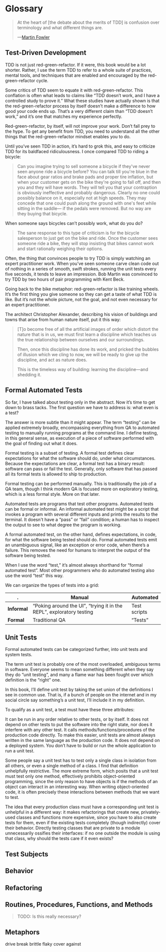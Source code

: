 # Glossary

> At the heart of [the debate about the merits of TDD] is confusion over terminology and what different things are.
>
> —[Martin Fowler][1]

[1]: foo

## Test-Driven Development

TDD is not just red-green-refactor. If it were, this book
would be a lot shorter. Rather, I use the term TDD to refer
to a whole suite of practices, mental tools, and techniques
that are enabled and encouraged by the red-green-refactor
cycle.

Some critics of TDD seem to equate it with
red-green-refactor. This conflation is often what leads to
claims like “TDD doesn’t work, and I have a controlled study
to prove it.” What these studies have actually shown is that
the red-green-refactor process by itself doesn’t make a
difference to how good your code ends up.  That’s a very
different claim than “TDD doesn’t work,” and it’s one that
matches my experience perfectly.

Red-green-refactor, by itself, will not improve your work.
Don’t fall prey to the hype. To get any benefit from
TDD, you need to understand all the other things that the
red-green-refactor mindset enables you to do.

Until you’ve seen TDD in action, it’s hard to grok this, and
easy to criticize TDD for its baldfaced ridiculousness. I
once compared TDD to riding a bicycle:

> Can you imagine trying to sell someone a bicycle if they've never seen anyone ride a bicycle before? You can talk till you're blue in the face about gear ratios and brake pads and proper tire inflation, but when your customer gets on the bike they're going to fall off, and then you and they will have words. They will tell you that your contraption is obviously ineffective and probably dangerous. Clearly no one could possibly balance on it, especially not at high speeds. They may concede that one could push along the ground with one's feet while sitting in the saddle— if the pedals were removed. But no way are they buying that bicycle.

When someone says bicycles can’t possibly work, what do you do?

> The sane response to this type of criticism is for the bicycle salesperson to just get on the bike and ride. Once the customer sees someone ride a bike, they will stop insisting that bikes cannot work and start rationally weighing their options.

Often, the thing that convinces people to try TDD is simply
watching an expert practitioner work. When you’ve seen
someone carve clean code out of nothing in a series of
smooth, swift strokes, running the unit tests every five
seconds, it tends to leave an impression. Bob Martin was
convinced to try TDD by two hours of pair programming with
Kent Beck.

Going back to the bike metaphor: red-green-refactor is like
training wheels. It’s the first thing you give someone so
they can get a taste of what TDD is like. But it’s not the
whole picture, not the goal, and not even necessary for an
expert practitioner.

The architect Christopher Alexander, describing his vision
of buildings and towns that arise from human nature itself,
put it this way:

> [T]o become free of all the artificial images of order which distort the nature that is in us, we must first learn a discipline which teaches us the true relationship between ourselves and our surroundings.
>
> Then, once this discipline has done its work, and pricked the bubbles of illusion which we cling to now, we will be ready to give up the discipline, and act as nature does.
>
> This is the timeless way of building: learning the discipline—and shedding it.

## Formal Automated Tests

So far, I have talked about testing only in the abstract.
Now it’s time to get down to brass tacks. The first question
we have to address is: what even is a test?

The answer is more subtle than it might appear. The term
“testing” can be applied extremely broadly, encompassing
everything from QA to automated testing to manually running
programs at the command line. I define testing, in this
general sense, as execution of a piece of software performed
with the goal of finding out what it does.

Formal testing is a subset of testing. A formal test defines
clear expectations for what the software should do, under
what circumstances. Because the expectations are clear, a
formal test has a binary result: software can pass or fail
the test. Generally, only software that has passed all its
formal tests is allowed to ship to production.

Formal testing can be performed manually. This is
traditionally the job of a QA team, though I think modern QA
is focused more on exploratory testing, which is a less
formal style. More on that later.

Automated tests are programs that test other programs.
Automated tests can be formal or informal. An informal
automated test might be a script that invokes a program with
several different inputs and prints the results to the
terminal. It doesn't have a “pass” or “fail” condition; a
human has to inspect the output to see to what degree the
program is working.

A formal automated test, on the other hand, defines
expectations, in code, for what the software being tested
should do. Formal automated tests emit an unambiguous
signal, like an exception or error code, when there’s a
failure. This removes the need for humans to interpret the
output of the software being tested.

When I use the word “test,” it’s almost always shorthand for
“formal automated test”. Most other programmers who do
automated testing also use the word “test” this way.

We can organize the types of tests into a grid:

. | Manual | Automated
--- | ------ | ---------
**Informal** | “Poking around the UI”, “trying it in the REPL”, exploratory testing | Test scripts
**Formal**   | Traditional QA | “Tests”

## Unit Tests

Formal automated tests can be categorized further, into unit tests and system tests.

The term unit test is probably one of the most overloaded, ambiguous terms in software. Everyone seems to mean something different when they say they do “unit testing”, and many a flame war has been fought over which definition is the “right” one.

In this book, I’ll define unit test by taking the set union of the definitions I see in common use. That is, if a bunch of people on the internet and in my social circle say something’s a unit test, I’ll include it in my definition.

To qualify as a unit test, a test must have these three attributes:

It can be run in any order relative to other tests, or by itself. It does not depend on other tests to put the software into the right state, nor does it interfere with any other test.
It calls methods/functions/procedures of the production code directly. To make this easier, unit tests are almost always written in the same language as the production code.
It does not depend on a deployed system. You don’t have to build or run the whole application to run a unit test.

Some people say a unit test has to test only a single class in isolation from all others, or even a single method of a class. I find that definition unhelpfully restrictive. The more extreme form, which posits that a unit test must test only one method, effectively prohibits object-oriented programming, since the only reason to have objects is if the methods of an object can interact in an interesting way. When writing object-oriented code, it is often precisely these interactions between methods that we want to test.

The idea that every production class must have a corresponding unit test is unhelpful in a different way: it makes refactorings that create new, privately-used classes and functions more expensive, since you have to also create tests for them, even if the existing tests completely (though indirectly) cover their behavior. Directly testing classes that are private to a module unnecessarily ossifies their interfaces: if no one outside the module is using that class, why should the tests care if it even exists?

## Test Subjects

## Behavior

## Refactoring

## Routines, Procedures, Functions, and Methods

> TODO: Is this really necessary?

## Metaphors

drive
break
brittle
flaky
cover
against
